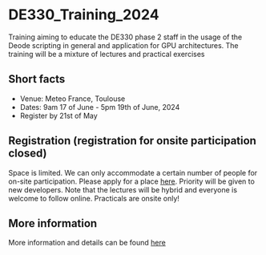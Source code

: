# DE330_Training_2024

Training aiming to educate the DE330 phase 2 staff in the usage of the Deode scripting in general and application for GPU architectures. The training will be a mixture of lectures and practical exercises

## Short facts
* Venue: Meteo France, Toulouse
* Dates: 9am 17 of June - 5pm 19th of June, 2024
* Register by 21st of May 

## Registration **(registration for onsite participation closed)**
Space is limited. We can only accommodate a certain number of people for on-site participation. Please apply for a place [here](https://docs.google.com/spreadsheets/d/19LMnqfZ-yffDTwDsHqkN3eGenvvX1bUrEUe7gmJblZU/edit#gid=0). Priority will be given to new developers. Note that the lectures will be hybrid and everyone is welcome to follow online. Practicals are onsite only!

## More information
More information and details can be found [here](https://github.com/destination-earth-digital-twins/DE330_Training_2024/wiki)
